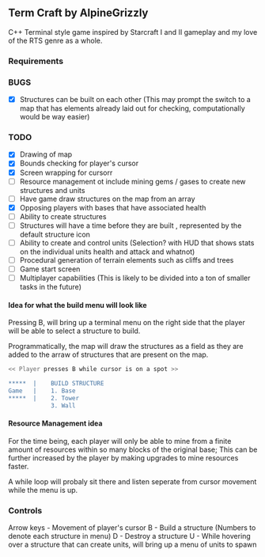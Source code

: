 ## Term Craft by AlpineGrizzly 
C++ Terminal style game inspired by Starcraft I and II gameplay and my love of the RTS genre as a whole.


### Requirements 
### BUGS
- [X] Structures can be built on each other (This may prompt the switch to a map that has elements already laid out for checking, computationally would be way easier) 
### TODO 
- [X] Drawing of map
- [X] Bounds checking for player's cursor 
- [X] Screen wrapping for cursorr
- [ ] Resource management ot include mining gems / gases to create
      new structures and units
- [ ] Have game draw structures on the map from an array
- [X] Opposing players with bases that have associated health
- [ ] Ability to create structures
- [ ] Structures will have a time before they are built , represented by the default structure icon
- [ ] Ability to create and control units (Selection? with HUD that shows stats on the individual units health and attack and whatnot)
- [ ] Procedural generation of terrain elements such as cliffs and trees
- [ ] Game start screen
- [ ] Multiplayer capabilities (This is likely to be divided into a ton of smaller tasks in the future)

#### Idea for what the build menu will look like 
Pressing B, will bring up a terminal menu on the right side that the
player will be able to select a structure to build. 

Programmatically, the map will draw the structures as a field as they are added
to the arraw of structures that are present on the map. 

```sh
<< Player presses B while cursor is on a spot >>

*****  |    BUILD STRUCTURE 
Game   |    1. Base
*****  |    2. Tower
            3. Wall 
```

#### Resource Management idea 
For the time being, each player will only be able to mine from a finite
amount of resources within so many blocks of the original base; This can
be further increased by the player by making upgrades to mine resources 
faster. 

A while loop will probaly sit there and listen seperate from cursor 
movement while the menu is up.

### Controls
Arrow keys - Movement of player's cursor 
B - Build a structure (Numbers to denote each structure in menu)
D - Destroy a structure 
U - While hovering over a structure that can create units, will bring
up a menu of units to spawn 
